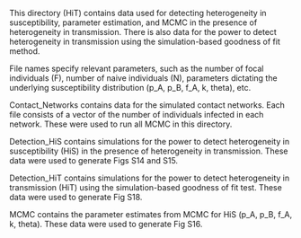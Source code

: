 This directory (HiT) contains data used for detecting heterogeneity in susceptibility, parameter estimation, and MCMC in the presence of heterogeneity in transmission. There is also data for the power to detect heterogeneity in transmission using the simulation-based goodness of fit method.

File names specify relevant parameters, such as the number of focal individuals (F), number of naive individuals (N), parameters dictating the underlying susceptibility distribution (p_A, p_B, f_A, k, theta), etc.

Contact_Networks contains data for the simulated contact networks. Each file consists of a vector of the number of individuals infected in each network. These were used to run all MCMC in this directory.

Detection_HiS contains simulations for the power to detect heterogeneity in susceptibility (HiS) in the presence of heterogeneity in transmission. These data were used to generate Figs S14 and S15.

Detection_HiT contains simulations for the power to detect heterogeneity in transmission (HiT) using the simulation-based goodness of fit test. These data were used to generate Fig S18.

MCMC contains the parameter estimates from MCMC for HiS (p_A, p_B, f_A, k, theta). These data were used to generate Fig S16.

